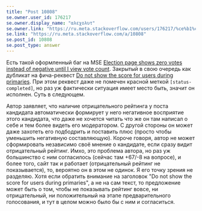 ```yaml
---
title: "Post 10808"
se.owner.user_id: 176217
se.owner.display_name: "αλεχολυτ"
se.owner.link: "https://ru.meta.stackoverflow.com/users/176217/%ce%b1%ce%bb%ce%b5%cf%87%ce%bf%ce%bb%cf%85%cf%84"
se.link: "https://ru.meta.stackoverflow.com/a/10808"
se.post_id: 10808
se.post_type: answer
---
```

<p>Есть такой оформленный баг на MSE <a href="https://meta.stackexchange.com/q/112127/339911">Election page shows zero votes instead of negative until I view vote count</a>. Закрытый в свою очередь как дубликат на фича-реквест <a href="https://meta.stackexchange.com/q/76412/339911">Do not show the score for users during primaries</a>. При этом реквест даже не помечен красной меткой <code>[status-completed]</code>, но раз уж фактически ситуация имеет место быть, значит он исполнен. Суть в следующем.</p>
<p>Автор заявляет, что наличие отрицательного рейтинга у поста кандидата автоматически формирует у него негативное восприятие этого кандидата, что даже не хочется читать что же он там написал о себе и тем более видеть его модератором. С другой стороны он может даже захотеть его подбодрить и поставить плюс (просто чтобы уменьшить негативную составляющую). Короче говоря, автор не может сформировать независимо своё мнение о кандидате, если сразу видит отрицательный рейтинг. Имхо, это проблема автора, но раз уж большинство с ним согласилось (сейчас там +67/-8 на вопросе), и более того, сайт так и работает (отрицательный рейтинг не показывается), то, вероятно он в этом не одинок. Я его точку зрения не разделяю. Хотя если обратить внимание на заголовок &quot;Do not show the score for users during primaries&quot;, а не на сам текст, то предложение может быть о том, чтобы не показывать рейтинг вовсе, ни отрицательный, ни положительный на этапе предварительного голосования, и тут в целом можно было бы с ним и согласиться.</p>
